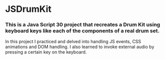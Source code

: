 # JSDrumKit
### This is a Java Script 30 project that recreates a Drum Kit using keyboard keys like each of the components of a real drum set.
In this project I practiced and delved into handling JS events, CSS animations and DOM handling. I also learned to invoke external audio by pressing a certain key on the keyboard.
